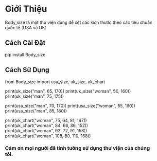 # Giới Thiệu

Body_size là một thư viện dùng để xét các kích thước theo các tiêu chuẩn quốc tế (USA và UK)

##  Cách Cài Đặt

pip install Body_size

## Cách Sử Dụng

from Body_size import usa_size, uk_size, uk_chart

print(uk_size("man", 65, 170))
print(uk_size("woman", 50, 160))
print(uk_size("man", 75, 175))

print(usa_size("man", 70, 170)) 
print(usa_size("woman", 55, 160))  
print(usa_size("man", 85, 180))

print(uk_chart("woman", 75, 64, 81, 147))  
print(uk_chart("woman", 84, 66, 86, 152))  
print(uk_chart("woman", 92, 72, 91, 158))  
print(uk_chart("woman", 108, 80, 110, 168))

### Cảm ơn mọi người đã tinh tưởng sử dụng thư viện của chúng tôi.